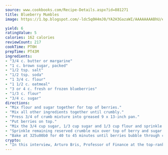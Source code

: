```yaml
---
source: www.cookbooks.com/Recipe-Details.aspx?id=881271
title: Blueberry Mumbles
image: https://1.bp.blogspot.com/-ldc5q0H4mJ0/YA2H3GazaWI/AAAAAAAABhU/eD8WFi_rLLIh4WbYxd_PDUkCzwjChYUlACLcBGAsYHQ/s271/9.png

yield: 6
ratingValue: 5
calories: 162 calories
reviewCount: 217
cookTime: PT0H
prepTime: PT43M
ingredients:
- "3/4 c. butter or margarine"
- "1 c. brown sugar, packed"
- "1/2 tsp. salt"
- "1/2 tsp. soda"
- "1 3/4 c. flour"
- "1 1/2 c. oatmeal"
- "3 or 4 c. fresh or frozen blueberries"
- "1/3 c. flour"
- "3/4 c. sugar"
directions:
- "Mix flour and sugar together for top of berries."
- "Mix all other ingredients together until crumbly."
- "Press 3/4 of crumb mixture into greased 9 x 13-inch pan."
- "Put berries on top."
- "Mix the 3/4 cup sugar, 1/3 cup sugar and 1/3 cup flour and sprinkle over berries."
- "Sprinkle remaining reserved crumble mix over top of berry and sugar mix."
- "Bake at 325u00b0 for 40 to 45 minutes until berries bubble through crumbs and they look golden brown."
crypto:
- "In this interview, Arturo Bris, Professor of Finance at the top-ranked business school IMD in Switzerland, analyses the risks associated with bitcoin."
---
```

